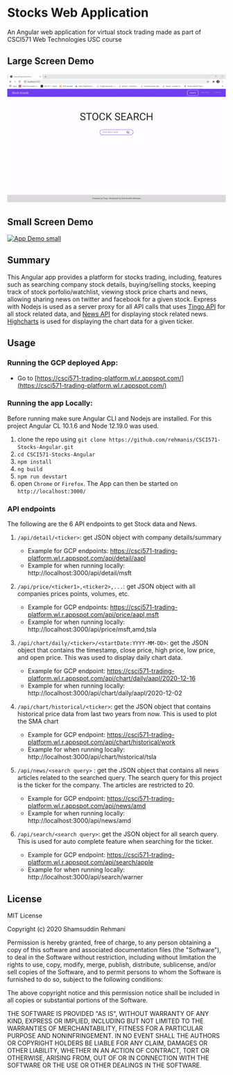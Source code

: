 # Stocks Web Application
An Angular web application for virtual stock trading made as part of CSCI571 Web Technologies USC course

## Large Screen Demo
[![App Demo large screen](./other/demo-lg.gif)](https://csci571-trading-platform.wl.r.appspot.com/)

## Small Screen Demo
[![App Demo small](./other/demo-sm.gif)](https://csci571-trading-platform.wl.r.appspot.com/)


## Summary
This Angular app provides a platform for stocks trading, including, features such as searching company stock details, buying/selling stocks, keeping track of stock porfolio/watchlist, viewing stock price charts and news, allowing sharing news on twitter and facebook for a given stock. Express with Nodejs is used as a server proxy for all API calls that uses [Tingo API](https://api.tiingo.com/) for all stock related data, and [News API](https://newsapi.org/) for displaying stock related news. [Highcharts](https://www.highcharts.com/) is used for displaying the chart data for a given ticker.


## Usage
### Running the GCP deployed App:
* Go to [https://csci571-trading-platform.wl.r.appspot.com/](https://csci571-trading-platform.wl.r.appspot.com/)

### Running the app Locally:
Before running make sure Angular CLI and Nodejs are installed. For this project Angular CL 10.1.6 and Node 12.19.0 was used.
1. clone the repo using ```git clone https://github.com/rehmanis/CSCI571-Stocks-Angular.git```
3. ```cd CSCI571-Stocks-Angular```
2. ```npm install```
3. ```ng build```
4. ```npm run devstart```
5. open ```Chrome``` or ```Firefox```. The App can then be started on ```http://localhost:3000/```

### API endpoints
The following are the 6 API endpoints to get Stock data and News.
1. ```/api/detail/<ticker>```: get JSON object with company details/summary
    * Example for GCP endpoints: https://csci571-trading-platform.wl.r.appspot.com/api/detail/aapl
    * Example for when running locally: http://localhost:3000/api/detail/msft

2. ```/api/price/<ticker1>,<ticker2>,...```: get JSON object with all companies prices points, volumes, etc.
    * Example for GCP endpoints: https://csci571-trading-platform.wl.r.appspot.com/api/price/aapl,msft
    * Example for when running locally: http://localhost:3000/api/price/msft,amd,tsla
        
3. ```/api/chart/daily/<ticker>/<startDate:YYYY-MM-DD>```: get the JSON object that contains the timestamp, close price, high price, low price, and open price. This was used to display daily chart data.
    * Example for GCP endpoint: https://csci571-trading-platform.wl.r.appspot.com/api/chart/daily/aapl/2020-12-16
    * Example for when running locally: http://localhost:3000/api/chart/daily/aapl/2020-12-02

4. ```/api/chart/historical/<ticker>```: get the JSON object that contains historical price data from last two years from now. This is used to plot the SMA chart
    * Example for GCP endpoint: https://csci571-trading-platform.wl.r.appspot.com/api/chart/historical/work
    * Example for when running locally: http://localhost:3000/api/chart/historical/tsla

5. ```/api/news/<search query>``` : get the JSON object that contains all news articles related to the searched query. The search query for this project is the ticker for the company. The articles are restricted to 20.
    * Example for GCP endpoint: https://csci571-trading-platform.wl.r.appspot.com/api/news/amd
    * Example for when running locally: http://localhost:3000/api/news/amd

6. ```/api/search/<search query>```: get the JSON object for all search query. This is used for auto complete feature when searching for the ticker.
    * Example for GCP endpoint: https://csci571-trading-platform.wl.r.appspot.com/api/search/apple
    * Example for when running locally: http://localhost:3000/api/search/warner

## License
MIT License

Copyright (c) 2020 Shamsuddin Rehmani

Permission is hereby granted, free of charge, to any person obtaining a copy
of this software and associated documentation files (the "Software"), to deal
in the Software without restriction, including without limitation the rights
to use, copy, modify, merge, publish, distribute, sublicense, and/or sell
copies of the Software, and to permit persons to whom the Software is
furnished to do so, subject to the following conditions:

The above copyright notice and this permission notice shall be included in all
copies or substantial portions of the Software.

THE SOFTWARE IS PROVIDED "AS IS", WITHOUT WARRANTY OF ANY KIND, EXPRESS OR
IMPLIED, INCLUDING BUT NOT LIMITED TO THE WARRANTIES OF MERCHANTABILITY,
FITNESS FOR A PARTICULAR PURPOSE AND NONINFRINGEMENT. IN NO EVENT SHALL THE
AUTHORS OR COPYRIGHT HOLDERS BE LIABLE FOR ANY CLAIM, DAMAGES OR OTHER
LIABILITY, WHETHER IN AN ACTION OF CONTRACT, TORT OR OTHERWISE, ARISING FROM,
OUT OF OR IN CONNECTION WITH THE SOFTWARE OR THE USE OR OTHER DEALINGS IN THE
SOFTWARE.
    
